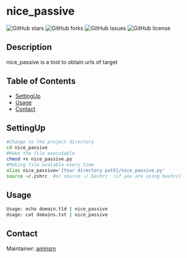 # nice_passive

![GitHub stars](https://img.shields.io/github/stars/amins-m/Hunt)
![GitHub forks](https://img.shields.io/github/forks/amins-m/Hunt)
![GitHub issues](https://img.shields.io/github/issues/amins-m/Hunt)
![GitHub license](https://img.shields.io/github/license/amins-m/Hunt)

## Description
nice_passive is a tool to obtain urls of target

## Table of Contents
- [SettingUp](#SettingUp)
- [Usage](#usage)
- [Contact](#contact)

## SettingUp
```sh
#Change to the project directory
cd nice_passive
#Make the file executable 
chmod +x nice_passive.py
#Making file avalable every time 
alias nice_passive='[Your directory path]/nice_passive.py'
source ~/.zshrc  #or source ~/.bashrc  (if you are using bashrc)
```

## Usage
```sh
Usage: echo domain.tld | nice_passive
Usage: cat domains.txt | nice_passive
```

## Contact
Maintainer: [aminsm](https://github.com/amins-m)  


